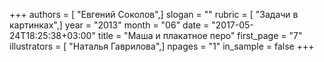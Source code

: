 +++
authors = [ "Евгений Соколов",]
slogan = ""
rubric = [ "Задачи в картинках",]
year = "2013"
month = "06"
date = "2017-05-24T18:25:38+03:00"
title = "Маша и плакатное перо"
first_page = "7"
illustrators = [ "Наталья Гаврилова",]
npages = "1"
in_sample = false
+++
